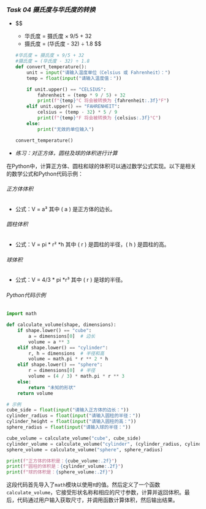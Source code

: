 ### *Task 04 摄氏度与华氏度的转换*

- $$
  - 华氏度 = 摄氏度 × 9/5 + 32
  - 摄氏度 = (华氏度 - 32) ÷ 1.8
  $$

  ```python
  #华氏度 = 摄氏度 × 9/5 + 32
  #摄氏度 = (华氏度 - 32) ÷ 1.8
  def convert_temperature():
      unit = input("请输入温度单位（Celsius 或 Fahrenheit）：")
      temp = float(input("请输入温度值："))
  
      if unit.upper() == "CELSIUS":
          fahrenheit = (temp * 9 / 5) + 32
          print(f"{temp}°C 将会被转换为 {fahrenheit:.3f}°F")
      elif unit.upper() == "FAHRENHEIT":
          celsius = (temp - 32) * 5 / 9
          print(f"{temp}°F 将会被转换为 {celsius:.3f}°C")
      else:
          print("无效的单位输入")
  
  convert_temperature()
  ```

- *练习：对正方体，圆柱及球的体积进行计算*

在Python中，计算正方体、圆柱和球的体积可以通过数学公式实现。以下是相关的数学公式和Python代码示例：

###### 正方体体积
- 公式：V = a³
  其中 \( a \) 是正方体的边长。

###### 圆柱体积
- 公式：V = pi * r² *h
  其中 \( r \) 是圆柱的半径，\( h \) 是圆柱的高。

###### 球体积
- 公式：V = 4/3 * pi *r³
  其中 \( r \) 是球的半径。

###### Python代码示例

```python
import math

def calculate_volume(shape, dimensions):
    if shape.lower() == "cube":
        a = dimensions[0]  # 边长
        volume = a ** 3
    elif shape.lower() == "cylinder":
        r, h = dimensions  # 半径和高
        volume = math.pi * r ** 2 * h
    elif shape.lower() == "sphere":
        r = dimensions[0]  # 半径
        volume = (4 / 3) * math.pi * r ** 3
    else:
        return "未知的形状"
    return volume

# 示例
cube_side = float(input("请输入正方体的边长："))
cylinder_radius = float(input("请输入圆柱的半径："))
cylinder_height = float(input("请输入圆柱的高："))
sphere_radius = float(input("请输入球的半径："))

cube_volume = calculate_volume("cube", cube_side)
cylinder_volume = calculate_volume("cylinder", (cylinder_radius, cylinder_height))
sphere_volume = calculate_volume("sphere", sphere_radius)

print(f"正方体的体积是：{cube_volume:.2f}")
print(f"圆柱的体积是：{cylinder_volume:.2f}")
print(f"球的体积是：{sphere_volume:.2f}")
```

这段代码首先导入了`math`模块以使用π的值。然后定义了一个函数`calculate_volume`，它接受形状名称和相应的尺寸参数，计算并返回体积。最后，代码通过用户输入获取尺寸，并调用函数计算体积，然后输出结果。